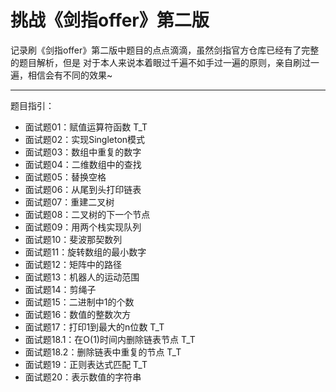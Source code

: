 # 挑战《剑指offer》第二版

记录刷《剑指offer》第二版中题目的点点滴滴，虽然剑指官方仓库已经有了完整的题目解析，但是
对于本人来说本着眼过千遍不如手过一遍的原则，亲自刷过一遍，相信会有不同的效果~

---

题目指引：

- 面试题01：赋值运算符函数 T_T
- 面试题02：实现Singleton模式
- 面试题03：数组中重复的数字
- 面试题04：二维数组中的查找
- 面试题05：替换空格
- 面试题06：从尾到头打印链表
- 面试题07：重建二叉树
- 面试题08：二叉树的下一个节点
- 面试题09：用两个栈实现队列
- 面试题10：斐波那契数列
- 面试题11：旋转数组的最小数字
- 面试题12：矩阵中的路径
- 面试题13：机器人的运动范围
- 面试题14：剪绳子
- 面试题15：二进制中1的个数
- 面试题16：数值的整数次方
- 面试题17：打印1到最大的n位数 T_T
- 面试题18.1：在O(1)时间内删除链表节点 T_T
- 面试题18.2：删除链表中重复的节点 T_T
- 面试题19：正则表达式匹配 T_T
- 面试题20：表示数值的字符串
